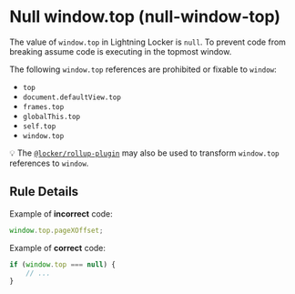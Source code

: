 # Null window.top (null-window-top)

The value of `window.top` in Lightning Locker is `null`. To prevent code from
breaking assume code is executing in the topmost window.

The following `window.top` references are prohibited or fixable to `window`:

-   `top`
-   `document.defaultView.top`
-   `frames.top`
-   `globalThis.top`
-   `self.top`
-   `window.top`

:bulb: The [`@locker/rollup-plugin`] may also be used to transform `window.top`
references to `window`.

## Rule Details

Example of **incorrect** code:

```js
window.top.pageXOffset;
```

Example of **correct** code:

```js
if (window.top === null) {
    // ...
}
```

[`@locker/rollup-plugin`]: https://www.npmjs.com/package/@locker/rollup-plugin
